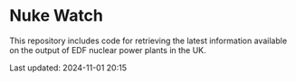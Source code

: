 # Nuke Watch

This repository includes code for retrieving the latest information available on the output of EDF nuclear power plants in the UK.

Last updated: 2024-11-01 20:15